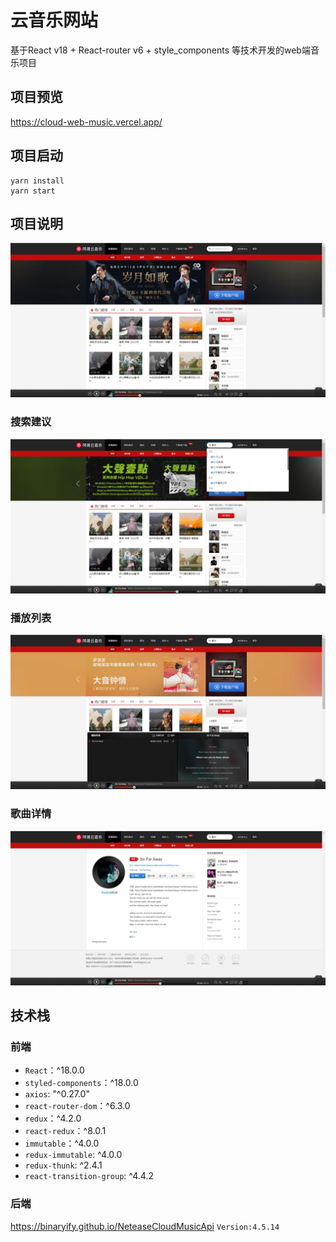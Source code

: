 # 云音乐网站
基于React v18 + React-router v6 + style_components 等技术开发的web端音乐项目
## 项目预览
https://cloud-web-music.vercel.app/
## 项目启动
```
yarn install 
yarn start
```
## 项目说明
![输入图片说明](public/image.png)
### 搜索建议
![输入图片说明](public/searchSuggetion.png)
### 播放列表
![输入图片说明](public/playList.png)
### 歌曲详情
![输入图片说明](public/song_detail.png)
## 技术栈
### 前端
- `React`：^18.0.0
- `styled-components`：^18.0.0
- `axios`: "^0.27.0"
- `react-router-dom`：^6.3.0
- `redux`：^4.2.0
- `react-redux`：^8.0.1
- `immutable`：^4.0.0
- `redux-immutable`: ^4.0.0
- `redux-thunk`: ^2.4.1
- `react-transition-group`: ^4.4.2
### 后端
https://binaryify.github.io/NeteaseCloudMusicApi `Version:4.5.14`
